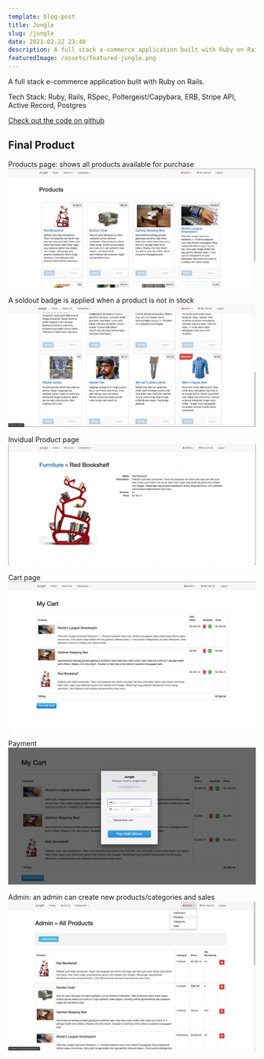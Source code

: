 ```yaml
---
template: blog-post
title: Jungle
slug: /jungle
date: 2021-02-22 23:40
description: A full stack e-commerce application built with Ruby on Rails.
featuredImage: /assets/featured-jungle.png
---
```


A full stack e-commerce application built with Ruby on Rails.

Tech Stack: Ruby, Rails, RSpec, Poltergeist/Capybara, ERB, Stripe API, Active Record, Postgres

[Check out the code on github](https://github.com/josepwil/jungle_rails)

## Final Product

Products page: shows all products available for purchase
!["Products Page"](https://github.com/josepwil/jungle_rails/blob/master/screenshots/products.png?raw=true)

A soldout badge is applied when a product is not in stock
!["Sold Out"](https://github.com/josepwil/jungle_rails/blob/master/screenshots/soldout.png?raw=true)

Invidual Product page
!["Individual product page"](https://github.com/josepwil/jungle_rails/blob/master/screenshots/individualProduct.png?raw=true)

Cart page
!["Cart page"](https://github.com/josepwil/jungle_rails/blob/master/screenshots/cart.png?raw=true)

Payment
!["Payment"](https://github.com/josepwil/jungle_rails/blob/master/screenshots/payment.png?raw=true)

Admin: an admin can create new products/categories and sales
!["Admin](https://github.com/josepwil/jungle_rails/blob/master/screenshots/admin.png?raw=true)
